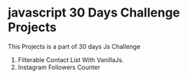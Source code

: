 # javascript 30 Days Challenge Projects

This Projects is a part of 30 days Js Challenge
1. Filterable Contact List With VanillaJs.
2. Instagram Followers Counter
